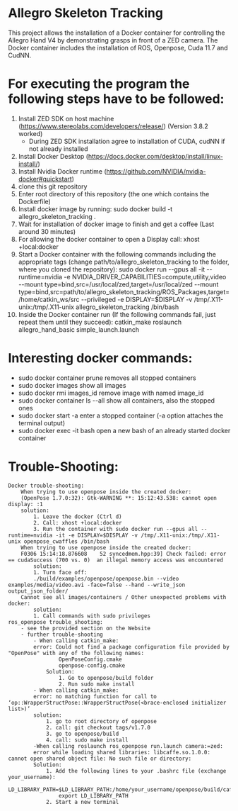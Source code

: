 # Allegro Skeleton Tracking

This project allows the installation of a Docker container for controlling the Allegro Hand V4 by demonstrating grasps in front of a ZED camera.
The Docker container includes the installation of ROS, Openpose, Cuda 11.7 and CudNN.

# For executing the program the following steps have to be followed:
1. Install ZED SDK on host machine (https://www.stereolabs.com/developers/release/) (Version 3.8.2 worked)
	- During ZED SDK installation agree to installation of CUDA, cudNN if not already installed
2. Install Docker Desktop (https://docs.docker.com/desktop/install/linux-install/)
3. Install Nvidia Docker runtime (https://github.com/NVIDIA/nvidia-docker#quickstart)
4. clone this git repository
5. Enter root directory of this repository (the one which contains the Dockerfile)
6. Install docker image by running:
	sudo docker build -t allegro_skeleton_tracking .
7. Wait for installation of docker image to finish and get a coffee (Last around 30 minutes)
8. For allowing the docker container to open a Display call:
	xhost +local:docker 
9. Start a Docker container with the following commands including the appropriate tags (change path/to/allegro_skeleton_tracking to the folder, where you cloned the repository):
	sudo docker run --gpus all -it --runtime=nvidia -e NVIDIA_DRIVER_CAPABILITIES=compute,utility,video --mount type=bind,src=/usr/local/zed,target=/usr/local/zed --mount type=bind,src=path/to/allegro_skeleton_tracking/ROS_Packages,target=/home/catkin_ws/src --privileged -e  DISPLAY=$DISPLAY -v /tmp/.X11-unix:/tmp/.X11-unix allegro_skeleton_tracking /bin/bash
10. Inside the Docker container run (If the following commands fail, just repeat them until they succeed): 
	catkin_make
	roslaunch allegro_hand_basic simple_launch.launch

# Interesting docker commands:
- sudo docker container prune 		removes all stopped containers
- sudo docker images 				show all images
- sudo docker rmi images_id 			remove image with named image_id
- sudo docker container ls --all		show all containers, also the stopped ones
- sudo docker start -a <container-id>		enter a stopped container (-a option attaches the terminal output)
- sudo docker exec -it <container-id> bash	open a new bash of an already started docker container

# Trouble-Shooting:
	Docker trouble-shooting:
		When trying to use openpose inside the created docker:
		(OpenPose 1.7.0:32): Gtk-WARNING **: 15:12:43.538: cannot open display: :1
		solution:
			1. Leave the docker (Ctrl d)
			2. Call: xhost +local:docker
			3. Run the container with sudo docker run --gpus all --runtime=nvidia -it -e DISPLAY=$DISPLAY -v /tmp/.X11-unix:/tmp/.X11-unix openpose_cwaffles /bin/bash
		When trying to use openpose inside the created docker:
		F0306 15:14:18.876608    52 syncedmem.hpp:39] Check failed: error == cudaSuccess (700 vs. 0)  an illegal memory access was encountered
			solution:
			1. Turn face off:
			./build/examples/openpose/openpose.bin --video examples/media/video.avi -face=false --hand --write_json output_json_folder/
		Cannot see all images/containers / Other unexpected problems with docker:
			solution:
			1. Call commands with sudo privileges
	ros_openpose trouble_shooting:
		- see the provided section on the Website 
		- further trouble-shooting
			- When calling catkin_make:
			error: Could not find a package configuration file provided by "OpenPose" with any of the following names:
    				OpenPoseConfig.cmake
    				openpose-config.cmake
    			Solution:
	    			1. Go to openpose/build folder
	    			2. Run sudo make install
			- When calling catkin_make:
			error: no matching function for call to ‘op::WrapperStructPose::WrapperStructPose(<brace-enclosed initializer list>)’
			solution:
			 	1. go to root directory of openpose
			 	2. call: git checkout tags/v1.7.0
			 	3. go to openpose/build
			 	4. call: sudo make install
			-When calling roslaunch ros_openpose run.launch camera:=zed:
			error while loading shared libraries: libcaffe.so.1.0.0: cannot open shared object file: No such file or directory:
			Solution:
				1. Add the following lines to your .bashrc file (exchange your_username): 
					LD_LIBRARY_PATH=$LD_LIBRARY_PATH:/home/your_username/openpose/build/caffe/lib
					export LD_LIBRARY_PATH
				2. Start a new terminal
 


